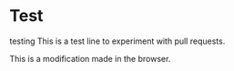 # Test
testing
This is a test line to experiment with pull requests.

This is a modification made in the browser.
